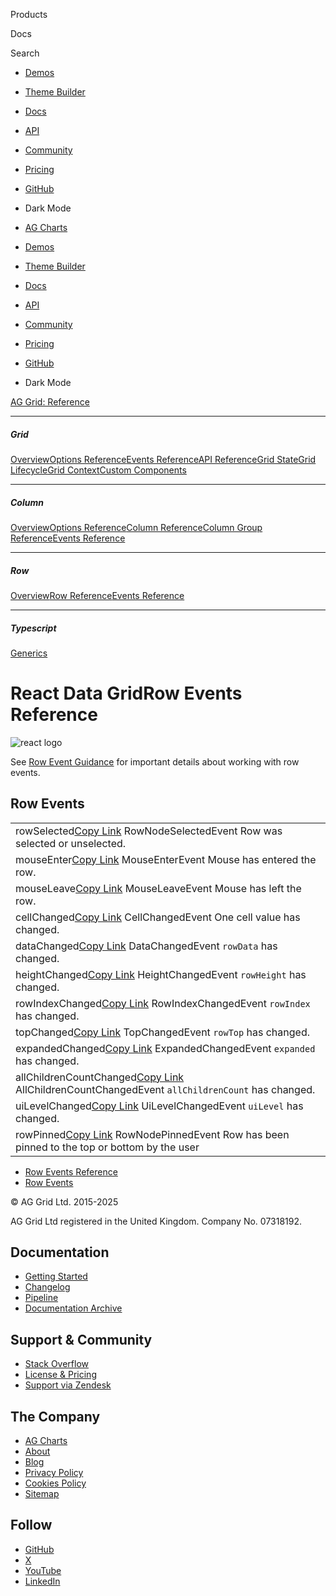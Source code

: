 Products

Docs

Search

* [Demos](/example/)
* [Theme Builder](/theme-builder/)
* [Docs](/react-data-grid/getting-started/)
* [API](/react-data-grid/reference/)
* [Community](/community/)
* [Pricing](/license-pricing/)
* [GitHub](https://github.com/ag-grid/ag-grid)
* Dark Mode

* [AG Charts](https://www.ag-grid.com/charts)
* [Demos](/example/)
* [Theme Builder](/theme-builder/)
* [Docs](/react-data-grid/getting-started/)
* [API](/react-data-grid/reference/)
* [Community](/community/)
* [Pricing](/license-pricing/)
* [GitHub](https://github.com/ag-grid/ag-grid)
* Dark Mode

[AG Grid: Reference](/react-data-grid/reference/)

---

##### Grid

[Overview](/react-data-grid/grid-interface/)[Options Reference](/react-data-grid/grid-options/)[Events Reference](/react-data-grid/grid-events/)[API Reference](/react-data-grid/grid-api/)[Grid State](/react-data-grid/grid-state/)[Grid Lifecycle](/react-data-grid/grid-lifecycle/)[Grid Context](/react-data-grid/context/)[Custom Components](/react-data-grid/components/)

---

##### Column

[Overview](/react-data-grid/column-interface/)[Options Reference](/react-data-grid/column-properties/)[Column Reference](/react-data-grid/column-object/)[Column Group Reference](/react-data-grid/column-object-group/)[Events Reference](/react-data-grid/column-events/)

---

##### Row

[Overview](/react-data-grid/row-interface/)[Row Reference](/react-data-grid/row-object/)[Events Reference](/react-data-grid/row-events/)

---

##### Typescript

[Generics](/react-data-grid/typescript-generics/)

# React Data GridRow Events Reference

![react logo](/_astro/react.CtDRhtxt.svg)

See [Row Event Guidance](/react-data-grid/row-interface/#row-events) for important details about working with row events.

## Row Events

|  |
| --- |
| rowSelected[Copy Link](#reference-rowNodeEvents-rowSelected)  RowNodeSelectedEvent  Row was selected or unselected. |
| mouseEnter[Copy Link](#reference-rowNodeEvents-mouseEnter)  MouseEnterEvent  Mouse has entered the row. |
| mouseLeave[Copy Link](#reference-rowNodeEvents-mouseLeave)  MouseLeaveEvent  Mouse has left the row. |
| cellChanged[Copy Link](#reference-rowNodeEvents-cellChanged)  CellChangedEvent  One cell value has changed. |
| dataChanged[Copy Link](#reference-rowNodeEvents-dataChanged)  DataChangedEvent  `rowData` has changed. |
| heightChanged[Copy Link](#reference-rowNodeEvents-heightChanged)  HeightChangedEvent  `rowHeight` has changed. |
| rowIndexChanged[Copy Link](#reference-rowNodeEvents-rowIndexChanged)  RowIndexChangedEvent  `rowIndex` has changed. |
| topChanged[Copy Link](#reference-rowNodeEvents-topChanged)  TopChangedEvent  `rowTop` has changed. |
| expandedChanged[Copy Link](#reference-rowNodeEvents-expandedChanged)  ExpandedChangedEvent  `expanded` has changed. |
| allChildrenCountChanged[Copy Link](#reference-rowNodeEvents-allChildrenCountChanged)  AllChildrenCountChangedEvent  `allChildrenCount` has changed. |
| uiLevelChanged[Copy Link](#reference-rowNodeEvents-uiLevelChanged)  UiLevelChangedEvent  `uiLevel` has changed. |
| rowPinned[Copy Link](#reference-rowNodeEvents-rowPinned)  RowNodePinnedEvent  Row has been pinned to the top or bottom by the user |

* [Row Events Reference](#top)
* [Row Events](#reference-rowNodeEvents)

© AG Grid Ltd. 2015-2025

AG Grid Ltd registered in the United Kingdom. Company No. 07318192.

## Documentation

* [Getting Started](/documentation)
* [Changelog](/changelog)
* [Pipeline](/pipeline)
* [Documentation Archive](/documentation-archive)

## Support & Community

* [Stack Overflow](https://stackoverflow.com/questions/tagged/ag-grid)
* [License & Pricing](/license-pricing)
* [Support via Zendesk](https://ag-grid.zendesk.com/)

## The Company

* [AG Charts](https://www.ag-grid.com/charts/)
* [About](/about)
* [Blog](https://blog.ag-grid.com/?_ga=2.213149716.106872681.1607518091-965402545.1605286673)
* [Privacy Policy](/privacy)
* [Cookies Policy](/cookies)
* [Sitemap](/sitemap)

## Follow

* [GitHub](https://github.com/ag-grid/ag-grid)
* [X](https://twitter.com/ag_grid)
* [YouTube](https://youtube.com/c/ag-grid)
* [LinkedIn](https://www.linkedin.com/company/ag-grid)